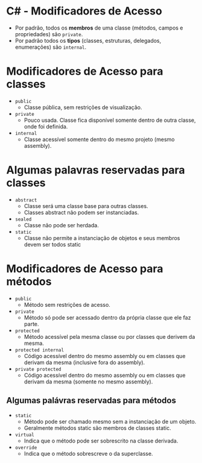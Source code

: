 # C# - Modificadores de Acesso

- Por padrão, todos os **membros** de uma classe (métodos, campos e propriedades) são ```private```.
- Por padrão todos os **tipos** (classes, estruturas, delegados, enumerações) são ```internal```.

# Modificadores de Acesso para classes

- ```public```
    - Classe pública, sem restrições de visualização.   
- ```private```
    - Pouco usada. Classe fica disponível somente dentro de outra classe, onde foi definida.
- ```internal```
    - Classe acessível somente dentro do mesmo projeto (mesmo assembly).    

# Algumas palavras reservadas para classes

- ```abstract```
    - Classe será uma classe base para outras classes.
    - Classes abstract não podem ser instanciadas.
- ```sealed```
    - Classe não pode ser herdada. 
- ```static```
    - Classe não permite a instanciação de objetos e seus membros devem ser todos static

# Modificadores de Acesso para métodos

- ```public```
    - Método sem restrições de acesso.
- ```private```
    - Método só pode ser acessado dentro da própria classe que ele faz parte.
- ```protected```
    - Método acessível pela mesma classe ou por classes que derivem da mesma.    
- ```protected internal```
    - Código acessível dentro do mesmo assembly ou em classes que derivam da mesma (inclusive fora do assembly).    
- ```private protected```
    - Código acessível dentro do mesmo assembly ou em classes que derivam da mesma (somente no mesmo assembly).       

## Algumas palávras reservadas para métodos

- ```static```
    - Método pode ser chamado mesmo sem a instanciação de um objeto.
    - Geralmente métodos static são membros de classes static.
- ```virtual```
    - Indica que o método pode ser sobrescrito na classe derivada.
- ```override```
    - Indica que o método sobrescreve o da superclasse.  